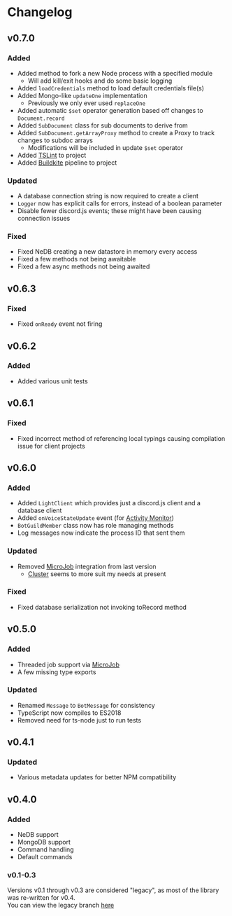 # Changelog
## v0.7.0
### Added
- Added method to fork a new Node process with a specified module
    - Will add kill/exit hooks and do some basic logging
- Added `loadCredentials` method to load default credentials file(s)
- Added Mongo-like `updateOne` implementation
    - Previously we only ever used `replaceOne`
- Added automatic `$set` operator generation based off changes to `Document.record`
- Added `SubDocument` class for sub documents to derive from
- Added `SubDocument.getArrayProxy` method to create a Proxy to track changes to subdoc arrays
    - Modifications will be included in update `$set` operator
- Added [TSLint](https://palantir.github.io/tslint/) to project
- Added [Buildkite](https://buildkite.com/) pipeline to project

### Updated
- A database connection string is now required to create a client
- `Logger` now has explicit calls for errors, instead of a boolean parameter
- Disable fewer discord.js events; these might have been causing connection issues

### Fixed
- Fixed NeDB creating a new datastore in memory every access
- Fixed a few methods not being awaitable
- Fixed a few async methods not being awaited

## v0.6.3
### Fixed
- Fixed `onReady` event not firing

## v0.6.2
### Added
- Added various unit tests

## v0.6.1
### Fixed
- Fixed incorrect method of referencing local typings causing compilation issue for client projects

## v0.6.0
### Added
- Added `LightClient` which provides just a discord.js client and a database client
- Added `onVoiceStateUpdate` event (for [Activity Monitor](https://github.com/benji7425/discord-bot-activity-monitor))
- `BotGuildMember` class now has role managing methods
- Log messages now indicate the process ID that sent them

### Updated
- Removed [MicroJob](https://github.com/wilk/microjob) integration from last version
    - [Cluster](https://nodejs.org/api/cluster.html) seems to more suit my needs at present

### Fixed
- Fixed database serialization not invoking toRecord method

## v0.5.0
### Added
- Threaded job support via [MicroJob](https://github.com/wilk/microjob)
- A few missing type exports

### Updated
- Renamed `Message` to `BotMessage` for consistency
- TypeScript now compiles to ES2018
- Removed need for ts-node just to run tests

## v0.4.1
### Updated
- Various metadata updates for better NPM compatibility

## v0.4.0
### Added
- NeDB support
- MongoDB support
- Command handling
- Default commands

### v0.1-0.3
Versions v0.1 through v0.3 are considered "legacy", as most of the library was re-written for v0.4.  
You can view the legacy branch [here](https://github.com/benji7425/disharmony/tree/legacy)
